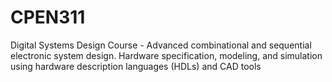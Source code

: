 # CPEN311
Digital Systems Design Course - Advanced combinational and sequential electronic system design. Hardware specification, modeling, and simulation using hardware description languages (HDLs) and CAD tools
